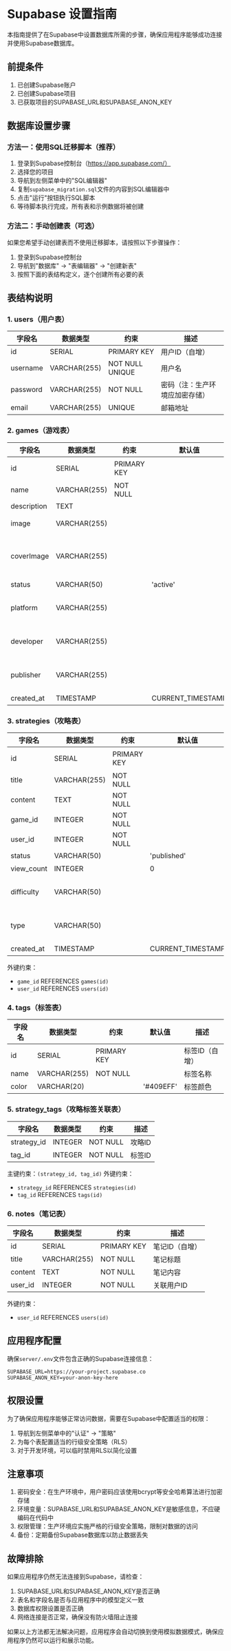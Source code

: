# Supabase 设置指南

本指南提供了在Supabase中设置数据库所需的步骤，确保应用程序能够成功连接并使用Supabase数据库。

## 前提条件

1. 已创建Supabase账户
2. 已创建Supabase项目
3. 已获取项目的SUPABASE_URL和SUPABASE_ANON_KEY

## 数据库设置步骤

### 方法一：使用SQL迁移脚本（推荐）

1. 登录到Supabase控制台（https://app.supabase.com/）
2. 选择您的项目
3. 导航到左侧菜单中的"SQL编辑器"
4. 复制`supabase_migration.sql`文件的内容到SQL编辑器中
5. 点击"运行"按钮执行SQL脚本
6. 等待脚本执行完成，所有表和示例数据将被创建

### 方法二：手动创建表（可选）

如果您希望手动创建表而不使用迁移脚本，请按照以下步骤操作：

1. 登录到Supabase控制台
2. 导航到"数据库" -> "表编辑器" -> "创建新表"
3. 按照下面的表结构定义，逐个创建所有必要的表

## 表结构说明

### 1. users（用户表）

| 字段名 | 数据类型 | 约束 | 描述 |
|-------|---------|------|------|
| id | SERIAL | PRIMARY KEY | 用户ID（自增） |
| username | VARCHAR(255) | NOT NULL UNIQUE | 用户名 |
| password | VARCHAR(255) | NOT NULL | 密码（注：生产环境应加密存储） |
| email | VARCHAR(255) | UNIQUE | 邮箱地址 |

### 2. games（游戏表）

| 字段名 | 数据类型 | 约束 | 默认值 | 描述 |
|-------|---------|------|-------|------|
| id | SERIAL | PRIMARY KEY | | 游戏ID（自增） |
| name | VARCHAR(255) | NOT NULL | | 游戏名称 |
| description | TEXT | | | 游戏描述 |
| image | VARCHAR(255) | | | 游戏图片URL |
| coverImage | VARCHAR(255) | | | 游戏封面图片URL（兼容mockData） |
| status | VARCHAR(50) | | 'active' | 游戏状态 |
| platform | VARCHAR(255) | | | 游戏平台（兼容mockData） |
| developer | VARCHAR(255) | | | 游戏开发商（兼容mockData） |
| publisher | VARCHAR(255) | | | 游戏发行商（兼容mockData） |
| created_at | TIMESTAMP | | CURRENT_TIMESTAMP | 创建时间 |

### 3. strategies（攻略表）

| 字段名 | 数据类型 | 约束 | 默认值 | 描述 |
|-------|---------|------|-------|------|
| id | SERIAL | PRIMARY KEY | | 攻略ID（自增） |
| title | VARCHAR(255) | NOT NULL | | 攻略标题 |
| content | TEXT | NOT NULL | | 攻略内容 |
| game_id | INTEGER | NOT NULL | | 关联游戏ID |
| user_id | INTEGER | NOT NULL | | 作者用户ID |
| status | VARCHAR(50) | | 'published' | 攻略状态 |
| view_count | INTEGER | | 0 | 浏览次数 |
| difficulty | VARCHAR(50) | | | 难度等级（兼容mockData） |
| type | VARCHAR(50) | | | 攻略类型（兼容mockData） |
| created_at | TIMESTAMP | | CURRENT_TIMESTAMP | 创建时间 |

外键约束：
- `game_id` REFERENCES `games(id)`
- `user_id` REFERENCES `users(id)`

### 4. tags（标签表）

| 字段名 | 数据类型 | 约束 | 默认值 | 描述 |
|-------|---------|------|-------|------|
| id | SERIAL | PRIMARY KEY | | 标签ID（自增） |
| name | VARCHAR(255) | NOT NULL | | 标签名称 |
| color | VARCHAR(20) | | '#409EFF' | 标签颜色 |

### 5. strategy_tags（攻略标签关联表）

| 字段名 | 数据类型 | 约束 | 描述 |
|-------|---------|------|------|
| strategy_id | INTEGER | NOT NULL | 攻略ID |
| tag_id | INTEGER | NOT NULL | 标签ID |

主键约束：`(strategy_id, tag_id)`
外键约束：
- `strategy_id` REFERENCES `strategies(id)`
- `tag_id` REFERENCES `tags(id)`

### 6. notes（笔记表）

| 字段名 | 数据类型 | 约束 | 描述 |
|-------|---------|------|------|
| id | SERIAL | PRIMARY KEY | 笔记ID（自增） |
| title | VARCHAR(255) | NOT NULL | 笔记标题 |
| content | TEXT | NOT NULL | 笔记内容 |
| user_id | INTEGER | NOT NULL | 关联用户ID |

外键约束：
- `user_id` REFERENCES `users(id)`

## 应用程序配置

确保`server/.env`文件包含正确的Supabase连接信息：

```
SUPABASE_URL=https://your-project.supabase.co
SUPABASE_ANON_KEY=your-anon-key-here
```

## 权限设置

为了确保应用程序能够正常访问数据，需要在Supabase中配置适当的权限：

1. 导航到左侧菜单中的"认证" -> "策略"
2. 为每个表配置适当的行级安全策略（RLS）
3. 对于开发环境，可以临时禁用RLS以简化设置

## 注意事项

1. 密码安全：在生产环境中，用户密码应该使用bcrypt等安全哈希算法进行加密存储
2. 环境变量：SUPABASE_URL和SUPABASE_ANON_KEY是敏感信息，不应硬编码在代码中
3. 权限管理：生产环境应实施严格的行级安全策略，限制对数据的访问
4. 备份：定期备份Supabase数据库以防止数据丢失

## 故障排除

如果应用程序仍然无法连接到Supabase，请检查：

1. SUPABASE_URL和SUPABASE_ANON_KEY是否正确
2. 表名和字段名是否与应用程序中的模型定义一致
3. 数据库权限设置是否正确
4. 网络连接是否正常，确保没有防火墙阻止连接

如果以上方法都无法解决问题，应用程序会自动切换到使用模拟数据模式，确保应用程序仍然可以运行和展示功能。